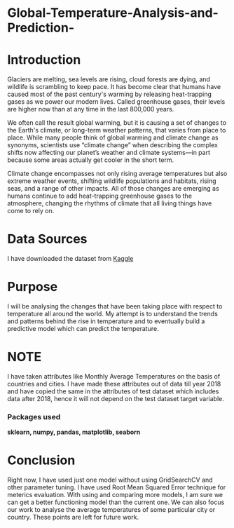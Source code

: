 # Global-Temperature-Analysis-and-Prediction-
# Introduction

Glaciers are melting, sea levels are rising, cloud forests are dying, and wildlife is scrambling to keep pace. It has become clear that humans have caused most of the past century's warming by releasing heat-trapping gases as we power our modern lives. Called greenhouse gases, their levels are higher now than at any time in the last 800,000 years.

We often call the result global warming, but it is causing a set of changes to the Earth's climate, or long-term weather patterns, that varies from place to place. While many people think of global warming and climate change as synonyms, scientists use “climate change” when describing the complex shifts now affecting our planet’s weather and climate systems—in part because some areas actually get cooler in the short term.

Climate change encompasses not only rising average temperatures but also extreme weather events, shifting wildlife populations and habitats, rising seas, and a range of other impacts. All of those changes are emerging as humans continue to add heat-trapping greenhouse gases to the atmosphere, changing the rhythms of climate that all living things have come to rely on.
# Data Sources
I have downloaded the dataset from [Kaggle](https://kaggle.com)
# Purpose
I will be analysing the changes that have been taking place with respect to temperature all around the world. 
My attempt is to understand the trends and patterns behind the rise in temperature and to eventually build a predictive model which can predict the temperature.

# NOTE
I have taken attributes like Monthly Average Temperatures on the basis of countries and cities. I have made these attributes out of data till year 2018 and have copied the same in the attributes of test dataset which includes data after 2018, hence it will not depend on the test dataset target variable.

### Packages used
**sklearn, numpy, pandas, matplotlib, seaborn**

# Conclusion
Right now, I have used just one model without using GridSearchCV and other parameter tuning. I have used Root Mean Squared Error technique for meterics evaluation. With using and comparing more models, I am sure we can get a better functioning model than the current one.
We can also focus our work to analyse the average temperatures of some particular city or country. These points are left for future work.
